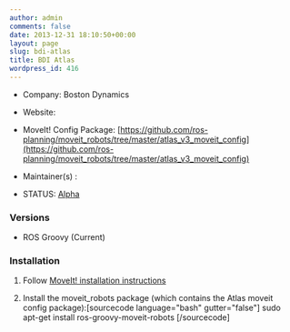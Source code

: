 ```yaml
---
author: admin
comments: false
date: 2013-12-31 18:10:50+00:00
layout: page
slug: bdi-atlas
title: BDI Atlas
wordpress_id: 416
---
```



	
  * Company: Boston Dynamics

	
  * Website:

	
  * MoveIt! Config Package: [https://github.com/ros-planning/moveit_robots/tree/master/atlas_v3_moveit_config](https://github.com/ros-planning/moveit_robots/tree/master/atlas_v3_moveit_config)

	
  * Maintainer(s) :

	
  * STATUS: [Alpha](/about/moveit-status/#legend)




### Versions





	
  * ROS Groovy (Current)




### Installation





	
  1. Follow [MoveIt! installation instructions](/install)

	
  2. Install the moveit_robots package (which contains the Atlas moveit config package):[sourcecode language="bash" gutter="false"]
sudo apt-get install ros-groovy-moveit-robots
[/sourcecode]


